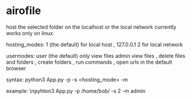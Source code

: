 # airofile

host the selected folder on the localhost or the local network currently works only on linux

hosting_modes:
1 (the default) for local host , 127.0.0.1
2 for local network 

usermodes:
user (the default) only view files
admin view files , delete files and folders , create folders , run commands , open urls in the default browser 

syntax:
python3 App.py -p <path> -s <hosting_mode> -m <usermode>

 example:
 \npyhton3 App.py -p /home/bob/ -s 2 -m admin
